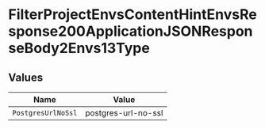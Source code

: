# FilterProjectEnvsContentHintEnvsResponse200ApplicationJSONResponseBody2Envs13Type


## Values

| Name                | Value               |
| ------------------- | ------------------- |
| `PostgresUrlNoSsl`  | postgres-url-no-ssl |